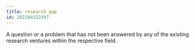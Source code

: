```yaml
---
title: research gap
id: 202204152497
---
```


A question or a problem that has not been answered by any of the existing research ventures within the respective field.
